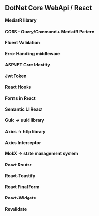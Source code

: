 ## DotNet Core WebApi / React

#### MediatR library
#### CQRS - Query/Command + MediatR Pattern
#### Fluent Validation
#### Error Handling middleware
#### ASPNET Core Identity
#### Jwt Token
#### React Hooks 
#### Forms in React 
#### Semantic UI React
#### Guid -> uuid library
#### Axios -> http library 
#### Axios Interceptor
#### MobX -> state management system
#### React Router
#### React-Toastify
#### React Final Form 
#### React-Widgets 
#### Revalidate


